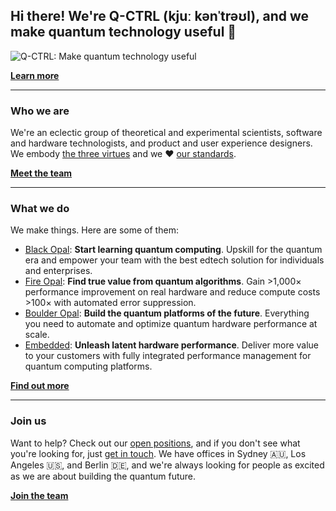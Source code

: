 ## Hi there! We're Q-CTRL (kjuː kənˈtrəʊl), and we make quantum technology useful 👋

![Q-CTRL: Make quantum technology useful](https://repository-images.githubusercontent.com/181764383/4e1f6da9-f991-4589-bc7d-f794a5b80b41)

[**Learn more**](https://q-ctrl.com)

---

### Who we are

We're an eclectic group of theoretical and experimental scientists, software and hardware technologists, and product and user experience designers. We embody [the three virtues](https://thethreevirtues.com/) and we ❤️ [our standards](https://code.q-ctrl.com/).

[**Meet the team**](https://github.com/orgs/qctrl/people)

---

### What we do

We make things. Here are some of them:

- [Black Opal](https://q-ctrl.com/black-opal): **Start learning quantum computing**. Upskill for the quantum era and empower your team with the best edtech solution for individuals and enterprises.
- [Fire Opal](https://q-ctrl.com/fire-opal): **Find true value from quantum algorithms**. Gain >1,000× performance improvement on real hardware and reduce compute costs >100× with automated error suppression.
- [Boulder Opal](https://q-ctrl.com/boulder-opal): **Build the quantum platforms of the future**. Everything you need to automate and optimize quantum hardware performance at scale.
- [Embedded](https://q-ctrl.com/embedded): **Unleash latent hardware performance**. Deliver more value to your customers with fully integrated performance management for quantum computing platforms.

[**Find out more**](https://q-ctrl.com/products)

---

### Join us

Want to help? Check out our [open positions](https://q-ctrl.com/careers), and if you don't see what you're looking for, just [get in touch](https://q-ctrl.com/contact). We have offices in Sydney 🇦🇺, Los Angeles 🇺🇸, and Berlin 🇩🇪, and we're always looking for people as excited as we are about building the quantum future.

[**Join the team**](https://q-ctrl.com/careers)
